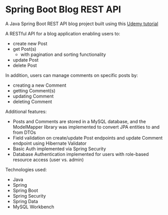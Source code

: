 # Spring Boot Blog REST API

A Java Spring Boot REST API blog project built using this [Udemy tutorial](https://www.udemy.com/course/building-real-time-rest-apis-with-spring-boot)

A RESTful API for a blog application enabling users to:
* create new Post
* get Post(s)
  * with pagination and sorting functionality
* update Post
* delete Post

In addition, users can manage comments on specific posts by:
* creating a new Comment
* getting Comment(s)
* updating Comment
* deleting Comment

Additional features:
* Posts and Comments are stored in a MySQL database, and the ModelMapper library was implemented to convert JPA entities to and from DTOs
* Field validation on create/update Post endpoints and update Comment endpoint using Hibernate Validator
* Basic Auth implemented via Spring Security
* Database Authentication implemented for users with role-based resource access (user vs. admin)

Technologies used:
* Java
* Spring
* Spring Boot
* Spring Security
* Spring Data
* MySQL Workbench

